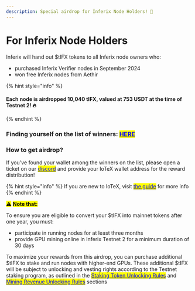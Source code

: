 ```yaml
---
description: Special airdrop for Inferix Node Holders! 🎉
---
```


# For Inferix Node Holders

Inferix will hand out $tIFX tokens to all Inferix node owners who:

* purchased Inferix Verifier nodes in September 2024
* won free Inferix nodes from Aethir&#x20;

{% hint style="info" %}
#### **Each node is airdropped** 10,040 **tIFX, valued at 753 USDT at the time of Testnet 2!** 🔥
{% endhint %}

### Finding yourself on the list of winners: [<mark style="color:blue;">HERE</mark>](https://docs.google.com/spreadsheets/d/1qRA2RiV1tdbrZIqxRfMSo33N-9GWF3p5pO6kOk-ekWY/edit?gid=0#gid=0)

### How to get airdrop?

If you’ve found your wallet among the winners on the list, please open a ticket on our [<mark style="color:blue;">discord</mark>](https://discord.com/invite/NJvcWYcB9W) and provide your IoTeX wallet address for the reward distribution!

{% hint style="info" %}
If you are new to IoTeX, visit [<mark style="color:blue;">the guide</mark>](https://docs.iotex.io/depin-infra-modules-dim/iotex-l1-depin-blockchain/wallets) for more info
{% endhint %}

<mark style="background-color:yellow;">⚠️</mark> <mark style="background-color:yellow;"></mark><mark style="background-color:yellow;">**Note that:**</mark>

To ensure you are eligible to convert your $tIFX into mainnet tokens after one year, you must:

* participate in running nodes for at least three months&#x20;
* provide GPU mining online in Inferix Testnet 2 for a minimum duration of 30 days&#x20;

To maximize your rewards from this airdrop, you can purchase additional $tIFX to stake and run nodes with higher-end GPUs. These additional $tIFX will be subject to unlocking and vesting rights according to the Testnet staking program, as outlined in the [<mark style="color:blue;">Staking Token Unlocking Rules</mark>](../gpu-staking-and-unstaking/unstaking-gpus.md) and [<mark style="color:blue;">Mining Revenue Unlocking Rules</mark>](../user-revenue-calculation/claiming-rewards.md) sections
